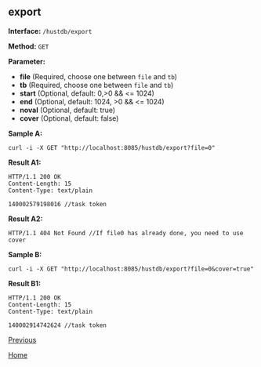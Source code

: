 ## export ##

**Interface:** `/hustdb/export`

**Method:** `GET`

**Parameter:** 

*  **file** (Required, choose one between `file` and `tb`)
*  **tb** (Required, choose one between `file` and `tb`)
*  **start** (Optional, default: 0,>0 && <= 1024)  
*  **end** (Optional, default: 1024, >0 && <= 1024)
*  **noval** (Optional, default: true)
*  **cover** (Optional, default: false)

**Sample A:**

    curl -i -X GET "http://localhost:8085/hustdb/export?file=0"

**Result A1:**

	HTTP/1.1 200 OK
	Content-Length: 15
	Content-Type: text/plain

	140002579198016 //task token

**Result A2:**

	HTTP/1.1 404 Not Found //If file0 has already done, you need to use cover

**Sample B:**

    curl -i -X GET "http://localhost:8085/hustdb/export?file=0&cover=true"

**Result B1:**

	HTTP/1.1 200 OK
	Content-Length: 15
	Content-Type: text/plain

	140002914742624 //task token

[Previous](../hustdb.md)

[Home](../../../index.md)
